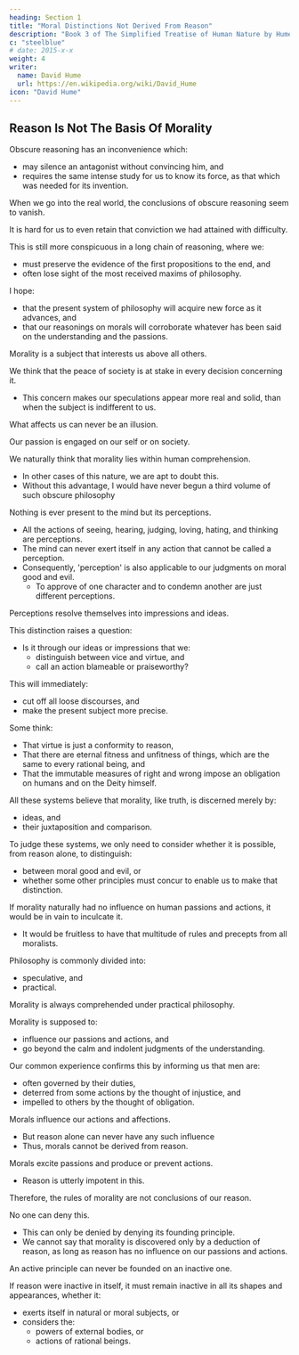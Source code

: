 ```yaml
---
heading: Section 1
title: "Moral Distinctions Not Derived From Reason"
description: "Book 3 of The Simplified Treatise of Human Nature by Hume"
c: "steelblue"
# date: 2015-x-x
weight: 4
writer:
  name: David Hume
  url: https://en.wikipedia.org/wiki/David_Hume
icon: "David Hume"
---
```


<!-- 
Part 1: Virtue And Vice In General

Section 1: Moral Distinctions Not Derived from Reason

     Reason Is Not The Basis Of Morality

     Why Reason Is Not The Basis Of Morality

     Moral Judgments

     Moral Judgments Are Not Based on Relations

Section 2: Moral Distinctions Derived From A Moral Sense

     Morality Is Based On Feeling

     Three Definitions Of The Word 'Nature'

Part 2: Justice And Injustice

Section 1: Moral Distinctions Not Derived from Reason

     The Virtuous Motive

     The Private and Public Interests Are Not The Motive To Justice Or Morality

     Party Interest Is Not The Motive To Justice Or Morality

     The Sense Of Justice Is Artificial, But Its Motive Or Moral Sense Is Natural

Section 2: The Origin Of Justice and Property

     Hume's Division of Labour

     The First And Original Principle Of Human Society

     Property and Justice

     The Social, Restrained Self-Interest

     The 'State Of Nature' And The Origin Of Justice And Property

Section 3: The Rules Which Determine Property

     The Stability of Possession

     Rules For The Stability Of Possession

     The Definition Of Possession

     The Influence Of Time On Possession

Section 4: Transference Of Property By Consent

Section 5: Promises

     Self-Interest

     The Obligation Of Promises Is An Invention For The Interest Of Society

Section 6: More Reflections On Justice And Injustice

     Arguments To Prove That Justice Is Artificial

Section 7: The Origin Of Government

     The Short-Sightedness Of Humans

     The Government As The Solution

     Advantages Of Government

Section 8: The Source Of Allegiance

     The Establishment Of Government

     Rebellion

Section 9: The Measures Of Allegiance

     Allegiance For Protection And Security

     Allegiance For The Public Interest

Section 10: The Objects Of Allegiance

     The First Source Of Authority: Long Possession

     The Second Source Of Authority: Present Possession

     The Third Source of Authority: Right Of Conquest

     The Fourth Source Of Authority: Right of Succession

     The Fifth Source of Authority: Positive Laws

Section 11: The Laws of Nations

     Nations As Persons

     Differet Moral Systems

Section 12: Chastity and Modesty

     The Difference Between Male And Female Anatomy

     Restraint On Women

Part 3: The Other Virtues and Vices

Section 1: The Origin Of The Natural Virtues And Vices

     Actions Themselves Are Not The Basis Of Morality

     Sympathy As The Basis Of Morals And Beauty

     Moral Sentiments

     Moral judgments Are Not Based On Relations

Section 2: The Greatness Of Mind

     Sympathy

Section 3: Goodness And Bevenolence

     Pride And Heroism

Section 4: Natural Abilities

     Natural Abilities

     Natural Abilities Are More Invariable, Moral Qualities Are More Variable

     The Esteem For Natural Abilities

     Our Sympathy For Pleasures (also in Book 2, Part 2, Section 5)

Appendix A

     Belief Is A Feeling

     Clarifications On The Self

Appendix B


Preface

This book is meant to be the foundation of my two other book series, The Simple Theory of Moral Sentiments and The Simple Wealth of Nations by Adam Smith, as the origins of Smith's ideas on the division of labor and sympathy have their origins in this work of David Hume, an original genius of the Scottish Enlightenment.

conflicts between the Israelis and Palestinians, Sunnis and Shia's, Economic Injustice, A new, man-made moral framework built around human nature that integrates feeling and reason, manifesting as promises and justice in a background of social, restrained self-interst for the sake of security, stability, and sustaianability, which in turn would lead to a happier existence for all. Bring back the importance of feeling or the human heart, which has been overshadowed by intellect or the human brain for so long. Through colonization and globalization, the Western educational system has uprooted traditional The educational system is If Hume scholars were able to counter Objectivism before it influenced Alan Greenspan, would the 2008 Financial Crisis have been less severe or would it have happened at all? Could they have saved billions in value from crashing and thousands of jobs from conditional surrender. Objected because it violates the justice system punishment. The nature of Hirohito is different from Hitler, was a fanatic who could not be reasoned with. Thus,to a moralist following Hume's system, the bombing of Hiroshima and Nagasaki are immoral acts.

Introduction

This book series simplifies David Hume's Treatise of Human Nature in order to make it more understandable for casual readers and easier to cite in presentations and academic papers for economists and students. Simplification was done by simplifying each paragraph into sentences in bullet form, without removing any important idea. Thus, the long sentence below:

“But a great part of all the different branches of our woollen manufacture, of our tanned leather, and of our hardware, are annually exported to other European countries without any bounty, and these are the manufactures which employ the greatest number of hands.”

is simplified as follows, without losing any of the original ideas:

    Most of our manufactures below employ the most hands, and are exported to other European countries without a bounty:
        woollen manufactures
        tanned leather
        hardware

Below are other notes on simplification:

    Words that Hume has written in all capital letters in the original work have been changed into italics
    Important phrases and ideas have been made bold
    Maxims established by Hume are in bold italics
    Statements by other authors are in gray text
    Maxims or important ideas by other authors are in bold gray text
    Some paragraphs have a heading in bold indicating the important general topic of the paragraph
    Latin paragraphs have been removed. As much as possible, latin phrases have been converted to their english equivalent, except for a priori and a fortiori, which have been italicized.
    Phrases such as “It is evident that..” have been removed, to imply that all statements come from obvious observation, unless otherwise stated.



Part 1: Virtue and Vice in General

Summary

According to Hume, Morality is not based on Reason. -->



## Reason Is Not The Basis Of Morality

Obscure reasoning has an inconvenience which:
- may silence an antagonist without convincing him, and
- requires the same intense study for us to know its force, as that which was needed for its invention.

When we go into the real world, the conclusions of obscure reasoning seem to vanish.

It is hard for us to even retain that conviction we had attained with difficulty.

This is still more conspicuous in a long chain of reasoning, where we:
- must preserve the evidence of the first propositions to the end, and
- often lose sight of the most received maxims of philosophy.

I hope:
- that the present system of philosophy will acquire new force as it advances, and
- that our reasonings on morals will corroborate whatever has been said on the understanding and the passions.

Morality is a subject that interests us above all others.

We think that the peace of society is at stake in every decision concerning it.
- This concern makes our speculations appear more real and solid, than when the subject is indifferent to us.

What affects us can never be an illusion.

Our passion is engaged on our self or on society.

We naturally think that morality lies within human comprehension.
- In other cases of this nature, we are apt to doubt this.
- Without this advantage, I would have never begun a third volume of such obscure philosophy

Nothing is ever present to the mind but its perceptions.
- All the actions of seeing, hearing, judging, loving, hating, and thinking are perceptions.
- The mind can never exert itself in any action that cannot be called a perception.
- Consequently, 'perception' is also applicable to our judgments on moral good and evil.
  - To approve of one character and to condemn another are just different perceptions.

Perceptions resolve themselves into impressions and ideas.

This distinction raises a question:
- Is it through our ideas or impressions that we:
  - distinguish between vice and virtue, and
  - call an action blameable or praiseworthy?

This will immediately:
- cut off all loose discourses, and
- make the present subject more precise.

Some think:
- That virtue is just a conformity to reason,
- That there are eternal fitness and unfitness of things, which are the same to every rational being, and
- That the immutable measures of right and wrong impose an obligation on humans and on the Deity himself.

All these systems believe that morality, like truth, is discerned merely by:
- ideas, and
- their juxtaposition and comparison.

To judge these systems, we only need to consider whether it is possible, from reason alone, to distinguish:
- between moral good and evil, or
- whether some other principles must concur to enable us to make that distinction.

If morality naturally had no influence on human passions and actions, it would be in vain to inculcate it.
- It would be fruitless to have that multitude of rules and precepts from all moralists.

Philosophy is commonly divided into:
- speculative, and
- practical.

Morality is always comprehended under practical philosophy.

Morality is supposed to:
- influence our passions and actions, and
- go beyond the calm and indolent judgments of the understanding.

Our common experience confirms this by informing us that men are:
- often governed by their duties,
- deterred from some actions by the thought of injustice, and
- impelled to others by the thought of obligation.

Morals influence our actions and affections.
- But reason alone can never have any such influence
- Thus, morals cannot be derived from reason.

Morals excite passions and produce or prevent actions.
- Reason is utterly impotent in this.

Therefore, the rules of morality are not conclusions of our reason.

No one can deny this.
- This can only be denied by denying its founding principle.
- We cannot say that morality is discovered only by a deduction of reason, as long as reason has no influence on our passions and actions.

An active principle can never be founded on an inactive one.

If reason were inactive in itself, it must remain inactive in all its shapes and appearances, whether it:
- exerts itself in natural or moral subjects, or
- considers the:
  - powers of external bodies, or
  - actions of rational beings.
